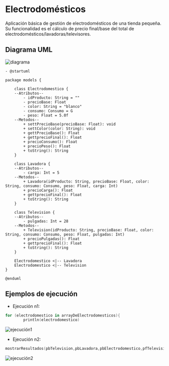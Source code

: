 # Electrodomésticos

Aplicación básica de gestión de electrodomésticos de una tienda pequeña. Su funcionalidad es el cálculo de precio final/base del total de electrodomésticos/lavadoras/televisores.

## Diagrama UML

![diagrama](https://github.com/Thalia2603/Electrodomesticos/assets/153110473/c5a3f7bb-d1ca-4d2e-83e3-661963a7cc0b)


    - @startuml

    package models {
          
        class Electrodomestico {
        --Atributos--
            - idProducto: String = ""
            - precioBase: Float
            - color: String = "blanco"
            - consumo: Consumo = G
            - peso: Float = 5.0f
        --Metodos--
            + settPrecioBase(precioBase: Float): void
            + settColor(color: String): void
            + gettPrecioBase(): Float
            + gettprecioFinal(): Float
            + precioConsumo(): Float
            + precioPeso(): Float
            + toString(): String
        }
    
        class Lavadora {
        --Atributos--
            - carga: Int = 5
        --Metodos--
            + Lavadora(idProducto: String, precioBase: Float, color: String, consumo: Consumo, peso: Float, carga: Int)
            + precioCarga(): Float
            + gettprecioFinal(): Float
            + toString(): String
        }
    
        class Television {
        --Atributos--
            - pulgadas: Int = 28
        --Metodos--
            + Television(idProducto: String, precioBase: Float, color: String, consumo: Consumo, peso: Float, pulgadas: Int)
            + precioPulgadas(): Float
            + gettprecioFinal(): Float
            + toString(): String
        }
    
        Electrodomestico <|-- Lavadora
        Electrodomestico <|-- Television
    }
    
    @enduml

## Ejemplos de ejecución 

- Ejecución n1:

```kotlin
for (electrodomestico in arrayDeElectrodomesticos){
        println(electrodomestico)
```

![ejecución1](https://github.com/Thalia2603/Electrodomesticos/assets/153110473/0c0cfd52-af88-47d6-9116-40d9b938a57e)

- Ejecución n2:
  
```kotlin
mostrarResultados(pbTelevision,pbLavadora,pbElectrodomestico,pfTelevision,pfLavadora,pfElectrodomestico)
```

![ejecución2](https://github.com/Thalia2603/Electrodomesticos/assets/153110473/81691994-0cfc-41f9-b5fc-ec1dbab7c9f6)

